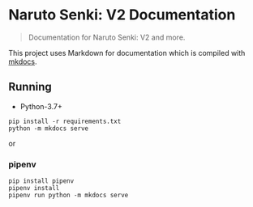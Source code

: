 Naruto Senki: V2 Documentation
==============================

> Documentation for Naruto Senki: V2 and more.

This project uses Markdown for documentation which is compiled with [mkdocs](http://www.mkdocs.org).

## Running

* Python-3.7+

```
pip install -r requirements.txt
python -m mkdocs serve
```

or

### pipenv

```
pip install pipenv
pipenv install
pipenv run python -m mkdocs serve
```
